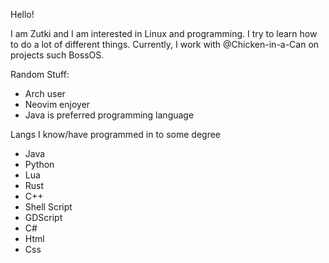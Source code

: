 Hello!


I am Zutki and I am interested in Linux and programming. 
I try to learn how to do a lot of different things. 
Currently, I work with @Chicken-in-a-Can on projects such BossOS.


Random Stuff:
- Arch user
- Neovim enjoyer
- Java is preferred programming language

Langs I know/have programmed in to some degree
- Java
- Python
- Lua
- Rust
- C++
- Shell Script
- GDScript
- C#
- Html
- Css
